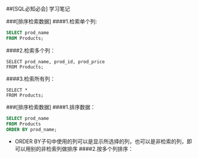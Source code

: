 ##[SQL必知必会] 学习笔记

###[排序检索数据]
####1.检索单个列:
```sql
SELECT prod_name
FROM Products;
```
####2.检索多个列：
```sql:
SELECT prod_name, prod_id, prod_price
FROM Products;
```
####3.检索所有列：
```sql:
SELECT * 
FROM Products;
```

###[排序检索数据]
####1.排序数据：
```sql
SELECT prod_name 
FROM Products
ORDER BY prod_name;
```
 * ORDER BY子句中使用的列可以是显示所选择的列，也可以是非检索的列，即可以用别的非检索列做排序
####2.按多个列排序：
